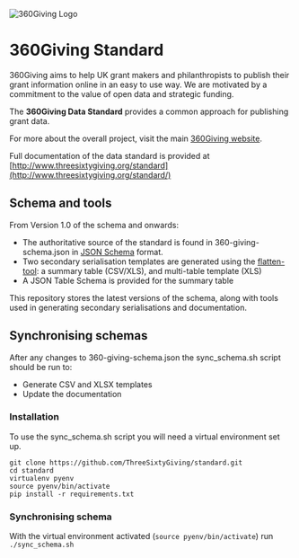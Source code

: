 ![360Giving Logo](http://openphilanthropy.files.wordpress.com/2014/02/cropped-360givinglogo-2010-size.jpg)

360Giving Standard
========

360Giving aims to help UK grant makers and philanthropists to publish their grant information online in an easy to use way.  We are motivated by a commitment to the value of open data and strategic funding.

The **360Giving Data Standard** provides a common approach for publishing grant data. 

For more about the overall project, visit the main [360Giving website](http://threesixtygiving.com/about/).

Full documentation of the data standard is provided at [http://www.threesixtygiving.org/standard](http://www.threesixtygiving.org/standard/)

## Schema and tools

From Version 1.0 of the schema and onwards:

* The authoritative source of the standard is found in 360-giving-schema.json in [JSON Schema](http://json-schema.org/) format.
* Two secondary serialisation templates are generated using the [flatten-tool](https://github.com/opendataservices/flatten-tool): a summary table (CSV/XLS), and multi-table template (XLS)
* A JSON Table Schema is provided for the summary table

This repository stores the latest versions of the schema, along with tools used in generating secondary serialisations and documentation.


## Synchronising schemas

After any changes to 360-giving-schema.json the sync_schema.sh script should be run to:

* Generate CSV and XLSX templates
* Update the documentation

### Installation

To use the sync_schema.sh script you will need a virtual environment set up. 

```
git clone https://github.com/ThreeSixtyGiving/standard.git
cd standard
virtualenv pyenv
source pyenv/bin/activate
pip install -r requirements.txt
```

### Synchronising schema

With the virtual environment activated (```source pyenv/bin/activate```) run ```./sync_schema.sh```
